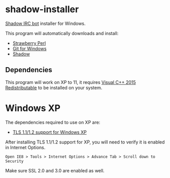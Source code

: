 # shadow-installer
[Shadow IRC bot](https://github.com/ablakely/shadow) installer for Windows.

This program will automatically downloads and install:
* [Strawberry Perl](https://strawberryperl.com/)
* [Git for Windows](https://git-scm.com/download/win)
* [Shadow](https://github.com/ablakely/shadow)

## Dependencies
This program will work on XP to 11, it requires [Visual C++ 2015 Redistributable](https://www.microsoft.com/en-us/download/details.aspx?id=52685) to be installed on your system.

# Windows XP

The dependencies required to use on XP are:
* [TLS 1.1/1.2 support for Windows XP](https://github.com/FaultlineHC/TLSonXP)

After installing TLS 1.1/1.2 support for XP, you will need to verify it is enabled in Internet Options. 

    Open IE8 > Tools > Internet Options > Advance Tab > Scroll down to Security
    
Make sure SSL 2.0 and 3.0 are enabled as well.

